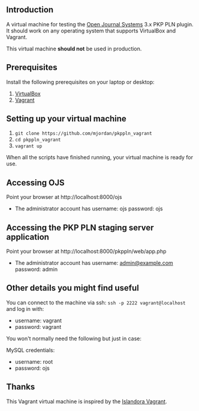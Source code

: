 ## Introduction

A virtual machine for testing the [Open Journal Systems](http://pkp.sfu.ca/ojs/) 3.x PKP PLN plugin. It should work on any operating system that supports VirtualBox and Vagrant.

This virtual machine **should not** be used in production.

## Prerequisites

Install the following prerequisites on your laptop or desktop:

1. [VirtualBox](https://www.virtualbox.org/)
2. [Vagrant](http://www.vagrantup.com/)

## Setting up your virtual machine

1. `git clone https://github.com/mjordan/pkppln_vagrant`
2. `cd pkppln_vagrant`
3. `vagrant up`

When all the scripts have finished running, your virtual machine is ready for use.

## Accessing OJS

Point your browser at http://localhost:8000/ojs
* The administrator account has username: ojs password: ojs

## Accessing the PKP PLN staging server application

Point your browser at http://localhost:8000/pkppln/web/app.php
* The administrator account has username: admin@example.com password: admin

## Other details you might find useful

You can connect to the machine via ssh: `ssh -p 2222 vagrant@localhost` and log in with:
  - username: vagrant
  - password: vagrant

You won't normally need the following but just in case:

MySQL credentials:
  - username: root
  - password: ojs

## Thanks

This Vagrant virtual machine is inspired by the [Islandora Vagrant](https://github.com/Islandora-Labs/islandora_vagrant).
